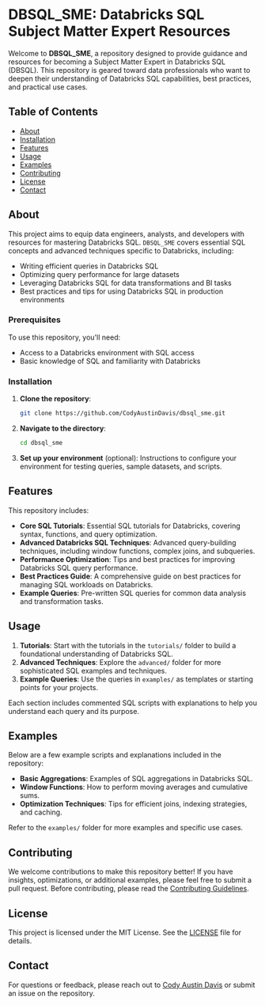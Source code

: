 # DBSQL_SME: Databricks SQL Subject Matter Expert Resources

Welcome to **DBSQL_SME**, a repository designed to provide guidance and resources for becoming a Subject Matter Expert in Databricks SQL (DBSQL). This repository is geared toward data professionals who want to deepen their understanding of Databricks SQL capabilities, best practices, and practical use cases.

## Table of Contents

- [About](#about)
- [Installation](#installation)
- [Features](#features)
- [Usage](#usage)
- [Examples](#examples)
- [Contributing](#contributing)
- [License](#license)
- [Contact](#contact)

## About

This project aims to equip data engineers, analysts, and developers with resources for mastering Databricks SQL. `DBSQL_SME` covers essential SQL concepts and advanced techniques specific to Databricks, including:

- Writing efficient queries in Databricks SQL
- Optimizing query performance for large datasets
- Leveraging Databricks SQL for data transformations and BI tasks
- Best practices and tips for using Databricks SQL in production environments


### Prerequisites

To use this repository, you'll need:
- Access to a Databricks environment with SQL access
- Basic knowledge of SQL and familiarity with Databricks

### Installation

1. **Clone the repository**:
   ```bash
   git clone https://github.com/CodyAustinDavis/dbsql_sme.git
   ```
2. **Navigate to the directory**:
   ```bash
   cd dbsql_sme
   ```

3. **Set up your environment** (optional): Instructions to configure your environment for testing queries, sample datasets, and scripts.

## Features

This repository includes:
- **Core SQL Tutorials**: Essential SQL tutorials for Databricks, covering syntax, functions, and query optimization.
- **Advanced Databricks SQL Techniques**: Advanced query-building techniques, including window functions, complex joins, and subqueries.
- **Performance Optimization**: Tips and best practices for improving Databricks SQL query performance.
- **Best Practices Guide**: A comprehensive guide on best practices for managing SQL workloads on Databricks.
- **Example Queries**: Pre-written SQL queries for common data analysis and transformation tasks.

## Usage

1. **Tutorials**: Start with the tutorials in the `tutorials/` folder to build a foundational understanding of Databricks SQL.
2. **Advanced Techniques**: Explore the `advanced/` folder for more sophisticated SQL examples and techniques.
3. **Example Queries**: Use the queries in `examples/` as templates or starting points for your projects.

Each section includes commented SQL scripts with explanations to help you understand each query and its purpose.

## Examples

Below are a few example scripts and explanations included in the repository:

- **Basic Aggregations**: Examples of SQL aggregations in Databricks SQL.
- **Window Functions**: How to perform moving averages and cumulative sums.
- **Optimization Techniques**: Tips for efficient joins, indexing strategies, and caching.

Refer to the `examples/` folder for more examples and specific use cases.

## Contributing

We welcome contributions to make this repository better! If you have insights, optimizations, or additional examples, please feel free to submit a pull request. Before contributing, please read the [Contributing Guidelines](CONTRIBUTING.md).

## License

This project is licensed under the MIT License. See the [LICENSE](LICENSE) file for details.

## Contact

For questions or feedback, please reach out to [Cody Austin Davis](https://github.com/CodyAustinDavis) or submit an issue on the repository.
